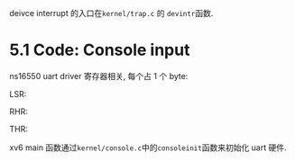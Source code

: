 deivce interrupt 的入口在`kernel/trap.c` 的 `devintr`函数.

# 5.1 Code: Console input

ns16550 uart driver 寄存器相关, 每个占 1 个 byte:

LSR:

RHR:

THR:

xv6 main 函数通过`kernel/console.c`中的`consoleinit`函数来初始化 uart 硬件.
